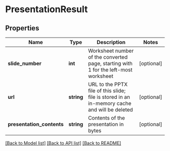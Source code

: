 # PresentationResult

## Properties
Name | Type | Description | Notes
------------ | ------------- | ------------- | -------------
**slide_number** | **int** | Worksheet number of the converted page, starting with 1 for the left-most worksheet | [optional] 
**url** | **string** | URL to the PPTX file of this slide; file is stored in an in-memory cache and will be deleted | [optional] 
**presentation_contents** | **string** | Contents of the presentation in bytes | [optional] 

[[Back to Model list]](../README.md#documentation-for-models) [[Back to API list]](../README.md#documentation-for-api-endpoints) [[Back to README]](../README.md)


